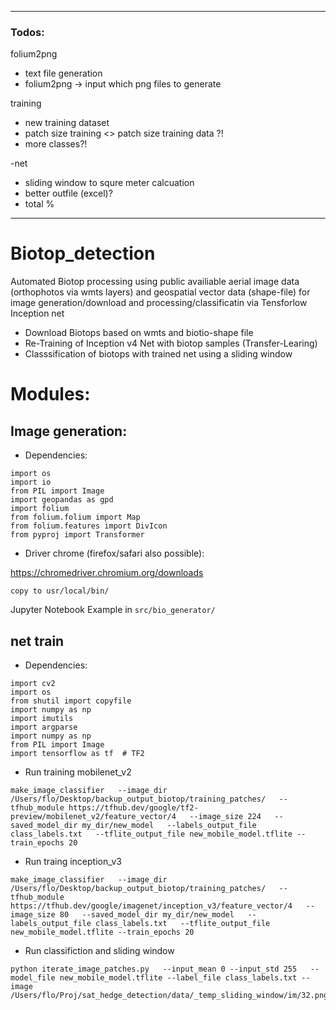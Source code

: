 _____________________________________________________________________________
### Todos:
folium2png
- text file generation
- folium2png -> input which png files to generate

training
- new training dataset
- patch size training <> patch size training data ?! 
- more classes?!
 
-net
- sliding window to squre meter calcuation
- better outfile (excel)?
- total % 
  
_____________________________________________________________________________

# Biotop_detection

Automated Biotop processing using public availiable aerial image data (orthophotos via wmts layers) and geospatial vector data (shape-file) for image generation/download and processing/classificatin via Tensforlow Inception net

- Download Biotops based on wmts and biotio-shape file
- Re-Training of Inception v4 Net with biotop samples (Transfer-Learing)
- Classsification of biotops with trained net using a sliding window

# Modules:
## Image generation:

- Dependencies:
```
import os
import io
from PIL import Image
import geopandas as gpd
import folium
from folium.folium import Map
from folium.features import DivIcon
from pyproj import Transformer
```
- Driver chrome (firefox/safari also possible):

https://chromedriver.chromium.org/downloads
```
copy to usr/local/bin/
```

Jupyter Notebook Example in ```src/bio_generator/```

## net train

- Dependencies:
```
import cv2
import os
from shutil import copyfile
import numpy as np
import imutils
import argparse
import numpy as np
from PIL import Image
import tensorflow as tf  # TF2
```

- Run training mobilenet_v2
```
make_image_classifier   --image_dir /Users/flo/Desktop/backup_output_biotop/training_patches/   --tfhub_module https://tfhub.dev/google/tf2-preview/mobilenet_v2/feature_vector/4   --image_size 224   --saved_model_dir my_dir/new_model   --labels_output_file class_labels.txt   --tflite_output_file new_mobile_model.tflite --train_epochs 20
```
- Run traing inception_v3
```
make_image_classifier   --image_dir /Users/flo/Desktop/backup_output_biotop/training_patches/   --tfhub_module https://tfhub.dev/google/imagenet/inception_v3/feature_vector/4   --image_size 80   --saved_model_dir my_dir/new_model   --labels_output_file class_labels.txt   --tflite_output_file new_mobile_model.tflite --train_epochs 20
```
- Run classifiction and sliding window
```
python iterate_image_patches.py   --input_mean 0 --input_std 255   --model_file new_mobile_model.tflite --label_file class_labels.txt --image /Users/flo/Proj/sat_hedge_detection/data/_temp_sliding_window/im/32.png
```
